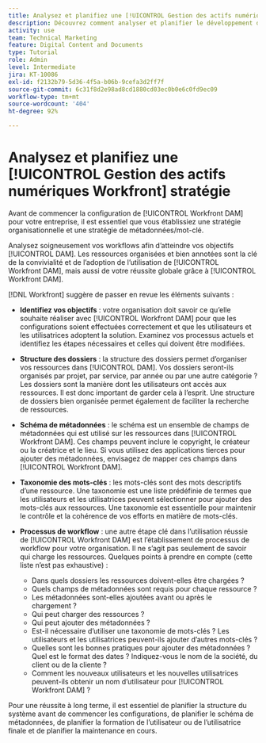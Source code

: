 ```yaml
---
title: Analysez et planifiez une [!UICONTROL Gestion des actifs numériques Workfront] stratégie
description: Découvrez comment analyser et planifier le développement d’une stratégie [!UICONTROL Workfront DAM].
activity: use
team: Technical Marketing
feature: Digital Content and Documents
type: Tutorial
role: Admin
level: Intermediate
jira: KT-10086
exl-id: f2132b79-5d36-4f5a-b06b-9cefa3d2ff7f
source-git-commit: 6c31f8d2e98ad8cd1880cd03ec0b0e6c0fd9ec09
workflow-type: tm+mt
source-wordcount: '404'
ht-degree: 92%

---
```


# Analysez et planifiez une [!UICONTROL Gestion des actifs numériques Workfront] stratégie

Avant de commencer la configuration de [!UICONTROL Workfront DAM] pour votre entreprise, il est essentiel que vous établissiez une stratégie organisationnelle et une stratégie de métadonnées/mot-clé.

Analysez soigneusement vos workflows afin d’atteindre vos objectifs [!UICONTROL DAM]. Les ressources organisées et bien annotées sont la clé de la convivialité et de l’adoption de l’utilisation de [!UICONTROL Workfront DAM], mais aussi de votre réussite globale grâce à [!UICONTROL Workfront DAM].

[!DNL Workfront] suggère de passer en revue les éléments suivants :

* **Identifiez vos objectifs** : votre organisation doit savoir ce qu’elle souhaite réaliser avec [!UICONTROL Workfront DAM] pour que les configurations soient effectuées correctement et que les utilisateurs et les utilisatrices adoptent la solution. Examinez vos processus actuels et identifiez les étapes nécessaires et celles qui doivent être modifiées.
* **Structure des dossiers** : la structure des dossiers permet d’organiser vos ressources dans [!UICONTROL DAM]. Vos dossiers seront-ils organisés par projet, par service, par année ou par une autre catégorie ? Les dossiers sont la manière dont les utilisateurs ont accès aux ressources. Il est donc important de garder cela à l’esprit. Une structure de dossiers bien organisée permet également de faciliter la recherche de ressources.
* **Schéma de métadonnées** : le schéma est un ensemble de champs de métadonnées qui est utilisé sur les ressources dans [!UICONTROL Workfront DAM]. Ces champs peuvent inclure le copyright, le créateur ou la créatrice et le lieu. Si vous utilisez des applications tierces pour ajouter des métadonnées, envisagez de mapper ces champs dans [!UICONTROL Workfront DAM].
* **Taxonomie des mots-clés** : les mots-clés sont des mots descriptifs d’une ressource. Une taxonomie est une liste prédéfinie de termes que les utilisateurs et les utilisatrices peuvent sélectionner pour ajouter des mots-clés aux ressources. Une taxonomie est essentielle pour maintenir le contrôle et la cohérence de vos efforts en matière de mots-clés.
* **Processus de workflow** : une autre étape clé dans l’utilisation réussie de [!UICONTROL Workfront DAM] est l’établissement de processus de workflow pour votre organisation. Il ne s’agit pas seulement de savoir qui charge les ressources. Quelques points à prendre en compte (cette liste n’est pas exhaustive) :

   * Dans quels dossiers les ressources doivent-elles être chargées ?
   * Quels champs de métadonnées sont requis pour chaque ressource ?
   * Les métadonnées sont-elles ajoutées avant ou après le chargement ?
   * Qui peut charger des ressources ?
   * Qui peut ajouter des métadonnées ?
   * Est-il nécessaire d’utiliser une taxonomie de mots-clés ? Les utilisateurs et les utilisatrices peuvent-ils ajouter d’autres mots-clés ?
   * Quelles sont les bonnes pratiques pour ajouter des métadonnées ? Quel est le format des dates ? Indiquez-vous le nom de la société, du client ou de la cliente ?
   * Comment les nouveaux utilisateurs et les nouvelles utilisatrices peuvent-ils obtenir un nom d’utilisateur pour [!UICONTROL Workfront DAM] ?

Pour une réussite à long terme, il est essentiel de planifier la structure du système avant de commencer les configurations, de planifier le schéma de métadonnées, de planifier la formation de l’utilisateur ou de l’utilisatrice finale et de planifier la maintenance en cours.
